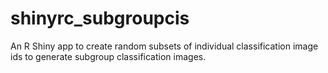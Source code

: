 # shinyrc_subgroupcis
An R Shiny app to create random subsets of individual classification image ids to generate subgroup classification images. 
